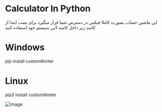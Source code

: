 # Calculator In Python
این ماشین حساب بصورت کاملا فیکس در دسترس شما قرار میگیرد
برای نصب ابتدا از کامند زیر داخل کامند لاین سیستم خود استفاده کنید
# Windows
pip install customtkinter
# Linux
pip3 install customtkinter


![image](https://user-images.githubusercontent.com/72580077/222962297-791d5c77-5d49-4234-b1bb-b29f5e43e04e.png)
